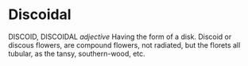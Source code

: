 # Discoidal

DISCOID, DISCOIDAL _adjective_ Having the form of a disk. Discoid or discous flowers, are compound flowers, not radiated, but the florets all tubular, as the tansy, southern-wood, etc.